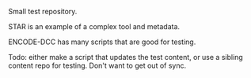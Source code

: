 Small test repository.

STAR is an example of a complex tool and metadata.

ENCODE-DCC has many scripts that are good for testing.

Todo: either make a script that updates the test content, or use a sibling content repo for testing. Don't want to get out of sync.